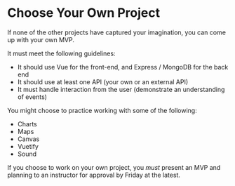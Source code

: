 # Choose Your Own Project

If none of the other projects have captured your imagination, you can come up with your own MVP.

It must meet the following guidelines:

- It should use Vue for the front-end, and Express / MongoDB for the back end
- It should use at least one API (your own or an external API)
- It must handle interaction from the user (demonstrate an understanding of events)

You might choose to practice working with some of the following:

- Charts
- Maps
- Canvas
- Vuetify
- Sound

If you choose to work on your own project, you *must* present an MVP and planning to an instructor for approval by Friday at the latest.
